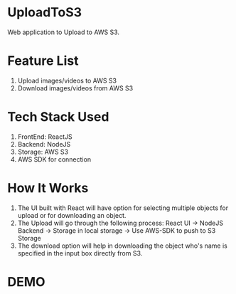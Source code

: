 # UploadToS3

Web application to Upload to AWS S3.

# Feature List

1. Upload images/videos to AWS S3
2. Download images/videos from AWS S3

# Tech Stack Used

1. FrontEnd: ReactJS
2. Backend: NodeJS
3. Storage: AWS S3
4. AWS SDK for connection

# How It Works

1. The UI built with React will have option for selecting multiple objects for upload or for downloading an object.
2. The Upload will go through the following process:
   React UI -> NodeJS Backend -> Storage in local storage -> Use AWS-SDK to push to S3 Storage
3. The download option will help in downloading the object who's name is specified in the input box directly from S3.

# DEMO

